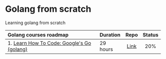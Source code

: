 # Golang from scratch

Learning golang from scratch

| Golang courses roadmap                                                                        | Duration |                Repo                | Status |
| :-------------------------------------------------------------------------------------------- | :------- | :--------------------------------: | :----: |
| 1. [Learn How To Code: Google's Go (golang)](https://www.udemy.com/course/learn-how-to-code/) | 29 hours | [Link](./01-learn-how-to-code-go/) |  20%   |
